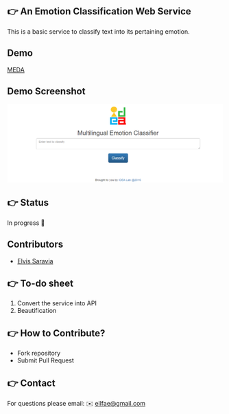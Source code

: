 ## :point_right: An Emotion Classification Web Service
This is a  basic service to classify text into its pertaining emotion.

## Demo
[MEDA](bit.ly/ilmeda)

## Demo Screenshot
![alt text](https://github.com/omarsar/meda/blob/master/public/home.png)

## :point_right: Status
In progress :construction_worker:

## Contributors
* [Elvis Saravia](http://elvissaravia.com/) 

## :point_right: To-do sheet
1. Convert the service into API
1. Beautification

## :point_right: How to Contribute?
* Fork repository
* Submit Pull Request 

## :point_right: Contact
For questions please email: :envelope: ellfae@gmail.com
